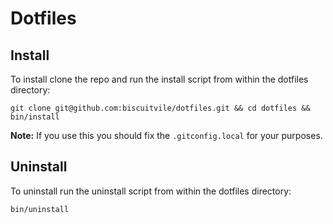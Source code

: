 # Dotfiles

## Install

To install clone the repo and run the install script from within the dotfiles directory:

```
git clone git@github.com:biscuitvile/dotfiles.git && cd dotfiles && bin/install
```

**Note:** If you use this you should fix the `.gitconfig.local` for your purposes.

## Uninstall

To uninstall run the uninstall script from within the dotfiles directory:

```
bin/uninstall
```
